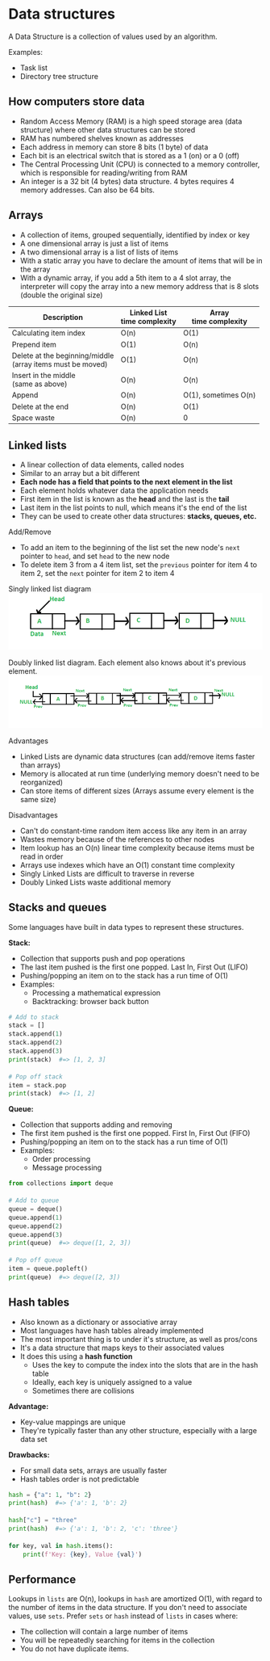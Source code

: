 # Data structures

A Data Structure is a collection of values used by an algorithm.

Examples:
- Task list
- Directory tree structure

## How computers store data

- Random Access Memory (RAM) is a high speed storage area (data structure) where other data structures can be stored
- RAM has numbered shelves known as addresses
- Each address in memory can store 8 bits (1 byte) of data
- Each bit is an electrical switch that is stored as a 1 (on) or a 0 (off)
- The Central Processing Unit (CPU) is connected to a memory controller, which is responsible for reading/writing from RAM
- An integer is a 32 bit (4 bytes) data structure. 4 bytes requires 4 memory addresses. Can also be 64 bits.

## Arrays

- A collection of items, grouped sequentially, identified by index or key
- A one dimensional array is just a list of items
- A two dimensional array is a list of lists of items
- With a static array you have to declare the amount of items that will be in the array
- With a dynamic array, if you add a 5th item to a 4 slot array, the interpreter will copy the array into a new memory address that is 8 slots (double the original size)

| Description                                                    | Linked List<br>time complexity | Array<br>time complexity |
| -------------------------------------------------------------- | ------------------------------ | ------------------------ |
| Calculating item index                                         | O(n)                           | O(1)                     |
| Prepend item                                                   | O(1)                           | O(n)                     |
| Delete at the beginning/middle <br>(array items must be moved) | O(1)                           | O(n)                     |
| Insert in the middle <br>(same as above)                       | O(n)                           | O(n)                     |
| Append                                                         | O(n)                           | O(1), sometimes O(n)     |
| Delete at the end                                              | O(n)                           | O(1)                     |
| Space waste                                                    | O(n)                           | 0                        |

## Linked lists

- A linear collection of data elements, called nodes
- Similar to an array but a bit different
- **Each node has a field that points to the next element in the list**
- Each element holds whatever data the application needs
- First item in the list is known as the **head** and the last is the **tail**
- Last item in the list points to null, which means it's the end of the list
- They can be used to create other data structures: **stacks, queues, etc.**

Add/Remove

- To add an item to the beginning of the list set the new node's `next` pointer to `head`, and set `head` to the new node
- To delete item 3 from a 4 item list, set the `previous` pointer for item 4 to item 2, set the `next` pointer for item 2 to item 4

Singly linked list diagram
![Singly linked list](/images/singly_linked_list.png)

Doubly linked list diagram. Each element also knows about it's previous element.
![Doubly linked list](/images/doubly_linked_list.png)

Advantages

- Linked Lists are dynamic data structures (can add/remove items faster than arrays)
- Memory is allocated at run time (underlying memory doesn't need to be reorganized)
- Can store items of different sizes (Arrays assume every element is the same size)

Disadvantages

- Can't do constant-time random item access like any item in an array
- Wastes memory because of the references to other nodes
- Item lookup has an O(n) linear time complexity because items must be read in order
- Arrays use indexes which have an O(1) constant time complexity
- Singly Linked Lists are difficult to traverse in reverse
- Doubly Linked Lists waste additional memory

## Stacks and queues

Some languages have built in data types to represent these structures. 

**Stack:** 
- Collection that supports push and pop operations
- The last item pushed is the first one popped. Last In, First Out (LIFO)
- Pushing/popping an item on to the stack has a run time of O(1)
- Examples:
    - Processing a mathematical expression
    - Backtracking: browser back button

```python
# Add to stack
stack = []
stack.append(1)
stack.append(2)
stack.append(3)
print(stack)  #=> [1, 2, 3]

# Pop off stack
item = stack.pop
print(stack)  #=> [1, 2]
```

**Queue:** 
- Collection that supports adding and removing
- The first item pushed is the first one popped. First In, First Out (FIFO)
- Pushing/popping an item on to the stack has a run time of O(1)
- Examples:
    - Order processing
    - Message processing

```python
from collections import deque

# Add to queue
queue = deque()
queue.append(1)
queue.append(2)
queue.append(3)
print(queue)  #=> deque([1, 2, 3])

# Pop off queue
item = queue.popleft()
print(queue)  #=> deque([2, 3])
```

## Hash tables

- Also known as a dictionary or associative array
- Most languages have hash tables already implemented
- The most important thing is to under it's structure, as well as pros/cons
- It's a data structure that maps keys to their associated values
- It does this using a **hash function**
    - Uses the key to compute the index into the slots that are in the hash table
    - Ideally, each key is uniquely assigned to a value
    - Sometimes there are collisions

**Advantage:**
- Key-value mappings are unique
- They're typically faster than any other structure, especially with a large data set

**Drawbacks:**
- For small data sets, arrays are usually faster
- Hash tables order is not predictable

```python
hash = {"a": 1, "b": 2}
print(hash)  #=> {'a': 1, 'b': 2}

hash["c"] = "three"
print(hash)  #=> {'a': 1, 'b': 2, 'c': 'three'}

for key, val in hash.items():
    print(f'Key: {key}, Value {val}')
```

## Performance

Lookups in `lists` are O(n), lookups in `hash` are amortized O(1), with regard to the number of items in the data structure. If you don't need to associate values, use `sets`.
Prefer `sets` or `hash` instead of `lists` in cases where:
- The collection will contain a large number of items
- You will be repeatedly searching for items in the collection
- You do not have duplicate items.